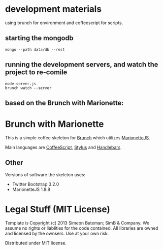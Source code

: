 # development materials
using brunch for environment and coffeescript for scripts.
## starting the mongodb
```
mongo --path data/db --rest
```
## running the development servers, and watch the project to re-comile
```
node server.js
brunch watch --server
```


## based on the Brunch with Marionette:
# Brunch with Marionette
This is a simple coffee skeleton for [Brunch](http://brunch.io/) which utilizes [MarionetteJS](http://marionettejs.com/).

Main languages are [CoffeeScript](http://coffeescript.org/),
[Stylus](http://learnboost.github.com/stylus/) and
[Handlebars](http://handlebarsjs.com/).

## Other
Versions of software the skeleton uses:

* Twitter Bootstrap 3.2.0
* MarionetteJS 1.8.8

# Legal Stuff (MIT License)
Template is Copyright (c) 2013 Simeon Bateman; SimB & Company.  We assume no rights or liablities for the code contained.  All libraries are owned and licensed by the ownsers.  Use at your own risk.

Distributed under MIT license.
